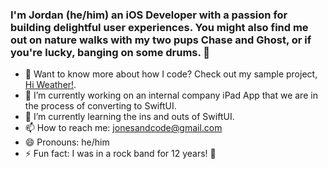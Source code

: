 ### I'm Jordan (he/him) an iOS Developer with a passion for building delightful user experiences. You might also find me out on nature walks with my two pups Chase and Ghost, or if you're lucky, banging on some drums. 👋

- 💌  Want to know more about how I code? Check out my sample project, [Hi Weather!](https://github.com/jonesandcode/hi-weather).
- 🔭  I’m currently working on an internal company iPad App that we are in the process of converting to SwiftUI.
- 🌱  I’m currently learning the ins and outs of SwiftUI.
- 📫  How to reach me: jonesandcode@gmail.com
- 😄  Pronouns: he/him
- ⚡   Fun fact: I was in a rock band for 12 years! 🎸
